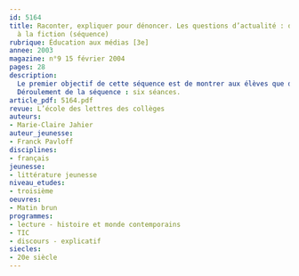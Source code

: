 ```yaml
---
id: 5164
title: Raconter, expliquer pour dénoncer. Les questions d’actualité : du journalisme
  à la fiction (séquence)
rubrique: Éducation aux médias [3e]
annee: 2003
magazine: n°9 15 février 2004
pages: 28
description: 
  Le premier objectif de cette séquence est de montrer aux élèves que des organisations textuelles, des formes discursives différentes peuvent être au service d’une même visée. Pour dénoncer une situation ou un événement, on peut raconter ou expliquer. Les ouvrages proposés comme supports de travail s’adressent aux adolescents. Ils exposent des faits de société en associant des récits et des dossiers documentaires élaborés avec le concours d’organisations humanitaires (Amnesty International, la Cimade…). Les titres choisis l’ont été en fonction du lien possible avec une séquence précédente consacrée à l’étude d’une œuvre complète, comme « Le Dernier Jour d’un condamné », de Victor Hugo, ainsi que du programme d’histoire et d’une manifestation culturelle : un salon du livre dont l’une des thématiques concernait « les enfants dans la guerre ». Cette séquence est courte, mais elle met en place diverses activités et développe des compétences différentes. En effet, le travail de lecture et d’écriture est soit individuel, soit collectif ; il est associé à une recherche sur Internet intégrée à la validation du B2I et se termine par Présentation orale des travaux réalisés à la classe.
  Déroulement de la séquence : six séances.
article_pdf: 5164.pdf
revue: L’école des lettres des collèges
auteurs:
- Marie-Claire Jahier
auteur_jeunesse:
- Franck Pavloff
disciplines:
- français
jeunesse:
- littérature jeunesse
niveau_etudes:
- troisième
oeuvres:
- Matin brun
programmes:
- lecture - histoire et monde contemporains
- TIC
- discours - explicatif
siecles:
- 20e siècle
---
```

